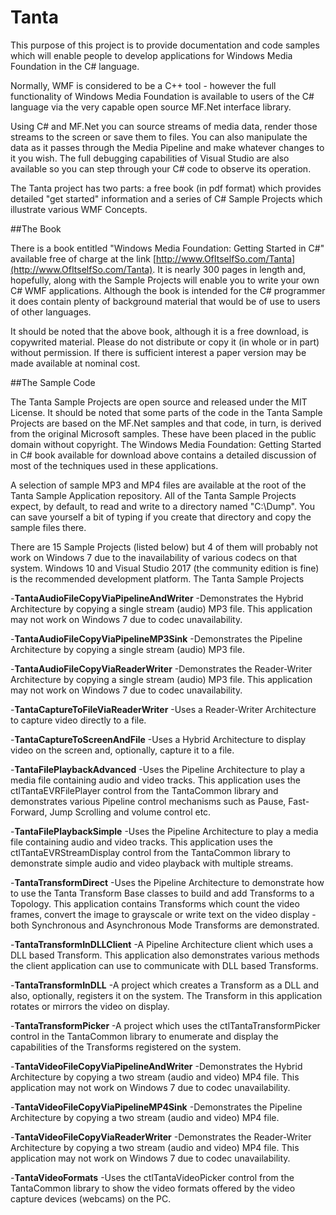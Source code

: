 # Tanta
This purpose of this project is to provide documentation and code samples which will enable people to develop applications for Windows Media Foundation in the C# language.

Normally, WMF is considered to be a C++ tool - however the full functionality of Windows Media Foundation is available to users of the C# language via the very capable open source MF.Net interface library.

Using C# and MF.Net you can source streams of media data, render those streams to the screen or save them to files. You can also manipulate the data as it passes through the Media Pipeline and make whatever changes to it you wish. The full debugging capabilities of Visual Studio are also available so you can step through your C# code to observe its operation.

The Tanta project has two parts: a free book (in pdf format) which provides detailed "get started" information and a series of C# Sample Projects which illustrate various WMF Concepts. 

##The Book

There is a book entitled "Windows Media Foundation: Getting Started in C#" available free of charge at the link [http://www.OfItselfSo.com/Tanta](http://www.OfItselfSo.com/Tanta). It is nearly 300 pages in length and, hopefully, along with the Sample Projects will enable you to write your own C# WMF applications. Although the book is intended for the C# programmer it does contain plenty of background material that would be of use to users of other languages.

It should be noted that the above book, although it is a free download, is copywrited material. Please do not distribute or copy it (in whole or in part) without permission. If there is sufficient interest a paper version may be made available at nominal cost. 

##The Sample Code

The Tanta Sample Projects are open source and released under the MIT License. It should be noted that some parts of the code in the Tanta Sample Projects are based on the MF.Net samples and that code, in turn, is derived from the original Microsoft samples. These have been placed in the public domain without copyright. The Windows Media Foundation: Getting Started in C# book available for download above contains a detailed discussion of most of the techniques used in these applications.

A selection of sample MP3 and MP4 files are available at the root of the Tanta Sample Application repository. All of the Tanta Sample Projects expect, by default, to read and write to a directory named "C:\Dump". You can save yourself a bit of typing if you create that directory and copy the sample files there.

There are 15 Sample Projects (listed below) but 4 of them will probably not work on Windows 7 due to the inavailability of various codecs on that system. Windows 10 and Visual Studio 2017 (the community edition is fine) is the recommended development platform.
The Tanta Sample Projects

-**TantaAudioFileCopyViaPipelineAndWriter**
    -Demonstrates the Hybrid Architecture by copying a single stream (audio) MP3 file. This application may not work on Windows 7 due to codec unavailability.

-**TantaAudioFileCopyViaPipelineMP3Sink**
    -Demonstrates the Pipeline Architecture by copying a single stream (audio) MP3 file.

-**TantaAudioFileCopyViaReaderWriter**
    -Demonstrates the Reader-Writer Architecture by copying a single stream (audio) MP3 file. This application may not work on Windows 7 due to codec unavailability.

-**TantaCaptureToFileViaReaderWriter**
    -Uses a Reader-Writer Architecture to capture video directly to a file.

-**TantaCaptureToScreenAndFile**
    -Uses a Hybrid Architecture to display video on the screen and, optionally, capture it to a file.

-**TantaFilePlaybackAdvanced**
    -Uses the Pipeline Architecture to play a media file containing audio and video tracks. This application uses the ctlTantaEVRFilePlayer control from the TantaCommon library and demonstrates various Pipeline control mechanisms such as Pause, Fast-Forward, Jump Scrolling and volume control etc.

-**TantaFilePlaybackSimple**
    -Uses the Pipeline Architecture to play a media file containing audio and video tracks. This application uses the ctlTantaEVRStreamDisplay control from the TantaCommon library to demonstrate simple audio and video playback with multiple streams.

-**TantaTransformDirect**
    -Uses the Pipeline Architecture to demonstrate how to use the Tanta Transform Base classes to build and add Transforms to a Topology. This application contains Transforms which count the video frames, convert the image to grayscale or write text on the video display - both Synchronous and Asynchronous Mode Transforms are demonstrated.

-**TantaTransformInDLLClient**
    -A Pipeline Architecture client which uses a DLL based Transform. This application also demonstrates various methods the client application can use to communicate with DLL based Transforms.

-**TantaTransformInDLL**
    -A project which creates a Transform as a DLL and also, optionally, registers it on the system. The Transform in this application rotates or mirrors the video on display.

-**TantaTransformPicker**
    -A project which uses the ctlTantaTransformPicker control in the TantaCommon library to enumerate and display the capabilities of the Transforms registered on the system.

-**TantaVideoFileCopyViaPipelineAndWriter**
    -Demonstrates the Hybrid Architecture by copying a two stream (audio and video) MP4 file. This application may not work on Windows 7 due to codec unavailability.

-**TantaVideoFileCopyViaPipelineMP4Sink**
    -Demonstrates the Pipeline Architecture by copying a two stream (audio and video) MP4 file.

-**TantaVideoFileCopyViaReaderWriter**
    -Demonstrates the Reader-Writer Architecture by copying a two stream (audio and video) MP4 file. This application may not work on Windows 7 due to codec unavailability.

-**TantaVideoFormats**
    -Uses the ctlTantaVideoPicker control from the TantaCommon library to show the video formats offered by the video capture devices (webcams) on the PC. 